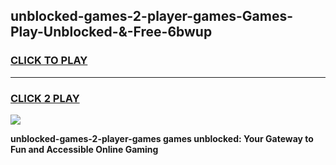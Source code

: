 
## unblocked-games-2-player-games-Games-Play-Unblocked-&-Free-6bwup
<h3>
<a href="https://premium76.site?title=unblocked-games-2-player-games&ref=24A">CLICK TO PLAY</a></h3>
<hr>

<h3>
<a href="https://premium76.site?title=unblocked-games-2-player-games&ref=24A">CLICK 2 PLAY</a>
  
</h3>

<a href="https://premium76.site?title=unblocked-games-2-player-games&ref=24A"><img src="https://clearcache.store/games.png"></a>


**unblocked-games-2-player-games games unblocked: Your Gateway to Fun and Accessible Online Gaming**
